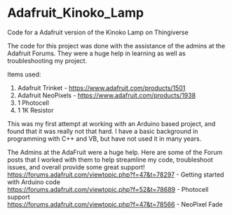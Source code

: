# Adafruit_Kinoko_Lamp
Code for a Adafruit version of the Kinoko Lamp on Thingiverse

The code for this project was done with the assistance of the admins at the Adafruit Forums.  They were a huge help in learning
as well as troubleshooting my project.

Items used:  
1) Adafruit Trinket - https://www.adafruit.com/products/1501  
2) Adafruit NeoPixels - https://www.adafruit.com/products/1938  
3) 1 Photocell  
4) 1 1K Resistor

This was my first attempt at working with an Arduino based project, and found that it was really not that hard. 
I have a basic background in programming with C++ and VB, but have not used it in many years.  

The Admins at the AdaFruit were a huge help.  Here are some of the Forum posts that I worked with them to help streamline 
my code, troubleshoot issues, and overall provide some great support!  
https://forums.adafruit.com/viewtopic.php?f=47&t=78297 - Getting started with Arduino code  
https://forums.adafruit.com/viewtopic.php?f=52&t=78689 - Photocell support  
https://forums.adafruit.com/viewtopic.php?f=47&t=78566 - NeoPixel Fade  
